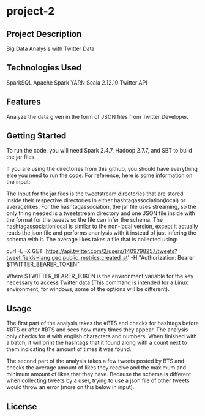 # project-2
## Project Description
Big Data Analysis with Twitter Data

## Technologies Used

SparkSQL
Apache Spark
YARN
Scala 2.12.10
Twitter API

## Features

Analyze the data given in the form of JSON files from Twitter Developer.

## Getting Started

To run the code, you will need Spark 2.4.7, Hadoop 2.7.7, and SBT to build the jar files.

If you are using the directories from this github, you should have everything else you need to run the code. For reference, here is some information on the input:

The Input for the jar files is the tweetstream directories that are stored inside their respective directories in either hashtagassociation(local) or averagelikes. For the hashtagassociation, the jar file uses streaming, so the only thing needed is a tweetstream directory and one JSON file inside with the format for the tweets so the file can infer the schema. The hashtagassociationlocal is similar to the non-local version, except it actually reads the json file and performs ananlysis with it instead of just infering the schema with it. The average likes takes a file that is collected using:

curl -L -X GET 'https://api.twitter.com/2/users/1409798257/tweets?tweet.fields=lang,geo,public_metrics,created_at' -H "Authorization: Bearer $TWITTER_BEARER_TOKEN"

Where $TWITTER_BEARER_TOKEN is the environment variable for the key necessary to access Twitter data (This command is intended for a Linux environment, for windows, some of the options will be different).

## Usage

The first part of the analysis takes the #BTS and checks for hashtags before #BTS or after #BTS and sees how many times they appear. The analysis only checks for # with english characters and numbers. When finished with a batch, it will print the hashtags that it found along with a count next to them indicating the amount of times it was found.

The second part of the analysis takes a few tweets posted by BTS and checks the average amount of likes they receive and the maximum and minimum amount of likes that they have. Because the schema is different when collecting tweets by a user, trying to use a json file of other tweets would throw an error (more on this below in input).

## License
